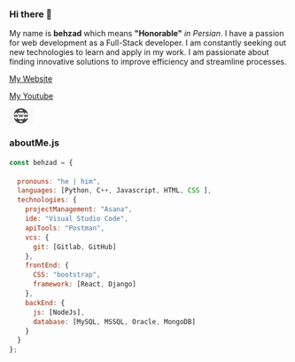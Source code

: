 ### Hi there 👋

My name is **behzad** which means **"Honorable"** <em>in Persian</em>. I have a passion for web development as a Full-Stack developer. I am constantly seeking out new technologies to learn and apply in my work. I am passionate about finding innovative solutions to improve efficiency and streamline processes.

[My Website](http://behzad-website.ca/)

[My Youtube](https://www.youtube.com/@BehzadRajabalipour)


<img src="https://github.com/Behzad-Rajabalipour/Behzad-Rajabalipour/blob/main/URL1.jpg" width="42"> 

### aboutMe.js

```javascript
const behzad = {

  pronouns: "he | him",
  languages: [Python, C++, Javascript, HTML, CSS ],
  technologies: {
    projectManagement: "Asana",
    ide: "Visual Studio Code",
    apiTools: "Postman",
    vcs: {
      git: [Gitlab, GitHub]
    },
    frontEnd: {
      CSS: "bootstrap",
      framework: [React, Django]
    },
    backEnd: {
      js: [NodeJs],
      database: [MySQL, MSSQL, Oracle, MongoDB]
    }
  }
};
```


